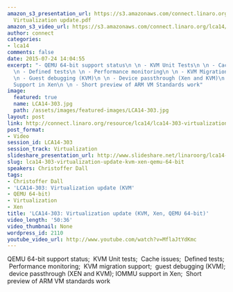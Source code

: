 ```yaml
---
amazon_s3_presentation_url: https://s3.amazonaws.com/connect.linaro.org/lca14/presentations/LCA14-303-
  Virtualization update.pdf
amazon_s3_video_url: https://s3.amazonaws.com/connect.linaro.org/lca14/videos/03-05-Wednesday/LCA14-303-+Virtualization+update+%2528KVM%252C+Xen%252C+QEMU+64-bit%2529.mp4
author: connect
categories:
- lca14
comments: false
date: 2015-07-24 14:04:55
excerpt: "- QEMU 64-bit support status\n \n - KVM Unit Tests\n \n - Cache issues\n
  \n - Defined tests\n \n - Performance monitoring\n \n - KVM Migration support\n
  \n - Guest debugging (KVM)\n \n - Device passthrough (Xen and KVM)\n \n - IOMMU
  Support in Xen\n \n - Short preview of ARM VM Standards work"
image:
  featured: true
  name: LCA14-303.jpg
  path: /assets/images/featured-images/LCA14-303.jpg
layout: post
link: http://connect.linaro.org/resource/lca14/lca14-303-virtualization-update-kvm-xen-qemu-64-bit/
post_format:
- Video
session_id: LCA14-303
session_track: Virtualization
slideshare_presentation_url: http://www.slideshare.net/linaroorg/lca14-303-virtualizationupdate
slug: lca14-303-virtualization-update-kvm-xen-qemu-64-bit
speakers: Christoffer Dall
tags:
- Christoffer Dall
- 'LCA14-303: Virtualization update (KVM'
- QEMU 64-bit)
- Virtualization
- Xen
title: 'LCA14-303: Virtualization update (KVM, Xen, QEMU 64-bit)'
video_length: '50:36'
video_thumbnail: None
wordpress_id: 2110
youtube_video_url: http://www.youtube.com/watch?v=MflaJtYdKmc
---
```


QEMU 64-bit support status;  KVM Unit tests;  Cache issues;  Defined tests;  Performance monitoring;  KVM migration support;  guest debugging (KVM);  device passthrough (XEN and KVM); IOMMU support in Xen;  Short preview of ARM VM standards work